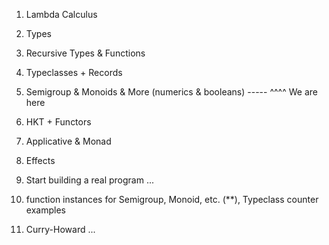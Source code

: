1. Lambda Calculus
2. Types
3. Recursive Types & Functions
4. Typeclasses + Records
5. Semigroup & Monoids & More (numerics & booleans)
----- ^^^^ We are here

6. HKT + Functors
7. Applicative & Monad
8. Effects
9. Start building a real program
...
8. function instances for Semigroup, Monoid, etc. (**), Typeclass counter examples
9. Curry-Howard
...